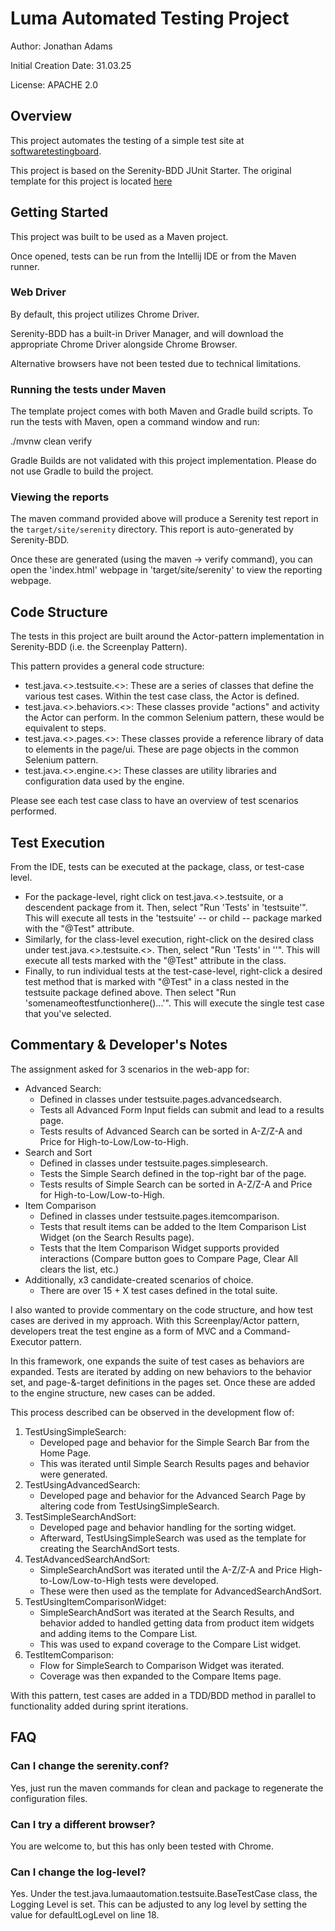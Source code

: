 # Luma Automated Testing Project
Author: Jonathan Adams

Initial Creation Date: 31.03.25

License: APACHE 2.0

## Overview

This project automates the testing of a simple test site at [softwaretestingboard](https://magento.softwaretestingboard.com/).

This project is based on the Serenity-BDD JUnit Starter. The original template for this project is located [here](https://github.com/serenity-bdd/serenity-junit-starter/)

## Getting Started

This project was built to be used as a Maven project. 

Once opened, tests can be run from the Intellij IDE or from the Maven runner.

### Web Driver

By default, this project utilizes Chrome Driver. 

Serenity-BDD has a built-in Driver Manager, and will download the appropriate Chrome Driver alongside Chrome Browser.

Alternative browsers have not been tested due to technical limitations. 

### Running the tests under Maven

The template project comes with both Maven and Gradle build scripts. To run the tests with Maven, open a command window and run:

  ./mvnw clean verify

Gradle Builds are not validated with this project implementation. Please do not use Gradle to build the project.


### Viewing the reports

The maven command provided above will produce a Serenity test report in the `target/site/serenity` directory. This report is auto-generated by Serenity-BDD.

Once these are generated (using the maven -> verify command), you can open the 'index.html' webpage in 'target/site/serenity' to view the reporting webpage.

## Code Structure

The tests in this project are built around the Actor-pattern implementation in Serenity-BDD (i.e. the Screenplay Pattern).

This pattern provides a general code structure:
* test.java.<>.testsuite.<>: These are a series of classes that define the various test cases. Within the test case class, the Actor is defined.
* test.java.<>.behaviors.<>: These classes provide "actions" and activity the Actor can perform. In the common Selenium pattern, these would be equivalent to steps.
* test.java.<>.pages.<>: These classes provide a reference library of data to elements in the page/ui. These are page objects in the common Selenium pattern.
* test.java.<>.engine.<>: These classes are utility libraries and configuration data used by the engine. 

Please see each test case class to have an overview of test scenarios performed.

## Test Execution

From the IDE, tests can be executed at the package, class, or test-case level.

* For the package-level, right click on test.java.<>.testsuite, or a descendent package from it. Then, select "Run 'Tests' in 'testsuite'". This will execute all tests in the 'testsuite' -- or child -- package marked with the "@Test" attribute.
* Similarly, for the class-level execution, right-click on the desired class under test.java.<>.testsuite.<>. Then, select "Run 'Tests' in '<classnamehere>'". This will execute all tests marked with the "@Test" attribute in the class.
* Finally, to run individual tests at the test-case-level, right-click a desired test method that is marked with "@Test" in a class nested in the testsuite package defined above. Then select "Run 'somenameoftestfunctionhere()...'". This will execute the single test case that you've selected.

## Commentary & Developer's Notes

The assignment asked for 3 scenarios in the web-app for:
* Advanced Search:
  * Defined in classes under testsuite.pages.advancedsearch.
  * Tests all Advanced Form Input fields can submit and lead to a results page.
  * Tests results of Advanced Search can be sorted in A-Z/Z-A and Price for High-to-Low/Low-to-High.
* Search and Sort
  * Defined in classes under testsuite.pages.simplesearch.
  * Tests the Simple Search defined in the top-right bar of the page.
  * Tests results of Simple Search can be sorted in A-Z/Z-A and Price for High-to-Low/Low-to-High.
* Item Comparison
  * Defined in classes under testsuite.pages.itemcomparison.
  * Tests that result items can be added to the Item Comparison List Widget (on the Search Results page).
  * Tests that the Item Comparison Widget supports provided interactions (Compare button goes to Compare Page, Clear All clears the list, etc.)
* Additionally, x3 candidate-created scenarios of choice.
  * There are over 15 + X test cases defined in the total suite.

I also wanted to provide commentary on the code structure, and how test cases are derived in my approach. 
With this Screenplay/Actor pattern, developers treat the test engine as a form of MVC and a Command-Executor pattern.

In this framework, one expands the suite of test cases as behaviors are expanded. 
Tests are iterated by adding on new behaviors to the behavior set, and page-&-target definitions in the pages set. 
Once these are added to the engine structure, new cases can be added. 

This process described can be observed in the development flow of:
1. TestUsingSimpleSearch: 
   * Developed page and behavior for the Simple Search Bar from the Home Page. 
   * This was iterated until Simple Search Results pages and behavior were generated.
2. TestUsingAdvancedSearch: 
   * Developed page and behavior for the Advanced Search Page by altering code from TestUsingSimpleSearch.
3. TestSimpleSearchAndSort: 
   * Developed page and behavior handling for the sorting widget. 
   * Afterward, TestUsingSimpleSearch was used as the template for creating the SearchAndSort tests.
4. TestAdvancedSearchAndSort: 
   * SimpleSearchAndSort was iterated until the A-Z/Z-A and Price High-to-Low/Low-to-High tests were developed. 
   * These were then used as the template for AdvancedSearchAndSort.
5. TestUsingItemComparisonWidget: 
   * SimpleSearchAndSort was iterated at the Search Results, and behavior added to handled getting data from product item widgets and adding items to the Compare List. 
   * This was used to expand coverage to the Compare List widget.
6. TestItemComparison: 
   * Flow for SimpleSearch to Comparison Widget was iterated. 
   * Coverage was then expanded to the Compare Items page.

With this pattern, test cases are added in a TDD/BDD method in parallel to functionality added during sprint iterations.


## FAQ

### Can I change the serenity.conf?

Yes, just run the maven commands for clean and package to regenerate the configuration files.

### Can I try a different browser? 

You are welcome to, but this has only been tested with Chrome. 

### Can I change the log-level?

Yes. Under the test.java.lumaautomation.testsuite.BaseTestCase class, the Logging Level is set.
This can be adjusted to any log level by setting the value for defaultLogLevel on line 18.